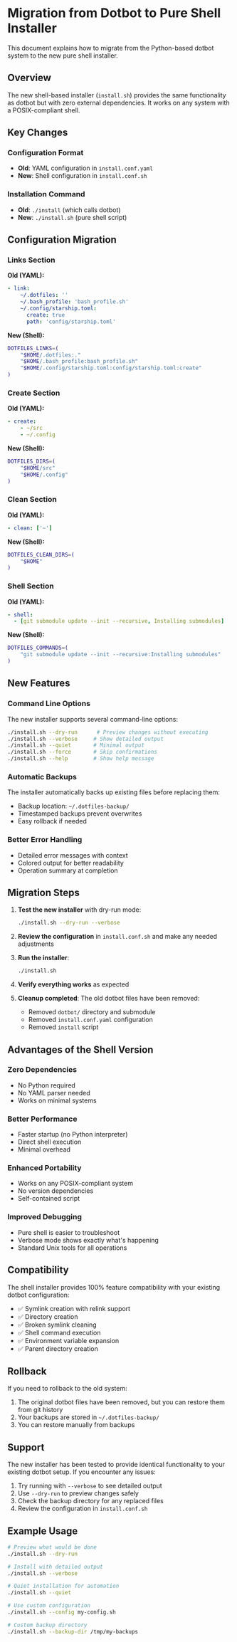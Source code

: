 # Migration from Dotbot to Pure Shell Installer

This document explains how to migrate from the Python-based dotbot system to the new pure shell installer.

## Overview

The new shell-based installer (`install.sh`) provides the same functionality as dotbot but with zero external dependencies. It works on any system with a POSIX-compliant shell.

## Key Changes

### Configuration Format
- **Old**: YAML configuration in `install.conf.yaml`
- **New**: Shell configuration in `install.conf.sh`

### Installation Command
- **Old**: `./install` (which calls dotbot)
- **New**: `./install.sh` (pure shell script)

## Configuration Migration

### Links Section
**Old (YAML):**
```yaml
- link:
    ~/.dotfiles: ''
    ~/.bash_profile: 'bash_profile.sh'
    ~/.config/starship.toml:
      create: true
      path: 'config/starship.toml'
```

**New (Shell):**
```bash
DOTFILES_LINKS=(
    "$HOME/.dotfiles:."
    "$HOME/.bash_profile:bash_profile.sh"
    "$HOME/.config/starship.toml:config/starship.toml:create"
)
```

### Create Section
**Old (YAML):**
```yaml
- create:
    - ~/src
    - ~/.config
```

**New (Shell):**
```bash
DOTFILES_DIRS=(
    "$HOME/src"
    "$HOME/.config"
)
```

### Clean Section
**Old (YAML):**
```yaml
- clean: ['~']
```

**New (Shell):**
```bash
DOTFILES_CLEAN_DIRS=(
    "$HOME"
)
```

### Shell Section
**Old (YAML):**
```yaml
- shell:
  - [git submodule update --init --recursive, Installing submodules]
```

**New (Shell):**
```bash
DOTFILES_COMMANDS=(
    "git submodule update --init --recursive:Installing submodules"
)
```

## New Features

### Command Line Options
The new installer supports several command-line options:

```bash
./install.sh --dry-run      # Preview changes without executing
./install.sh --verbose     # Show detailed output
./install.sh --quiet       # Minimal output
./install.sh --force       # Skip confirmations
./install.sh --help        # Show help message
```

### Automatic Backups
The installer automatically backs up existing files before replacing them:
- Backup location: `~/.dotfiles-backup/`
- Timestamped backups prevent overwrites
- Easy rollback if needed

### Better Error Handling
- Detailed error messages with context
- Colored output for better readability
- Operation summary at completion

## Migration Steps

1. **Test the new installer** with dry-run mode:
   ```bash
   ./install.sh --dry-run --verbose
   ```

2. **Review the configuration** in `install.conf.sh` and make any needed adjustments

3. **Run the installer**:
   ```bash
   ./install.sh
   ```

4. **Verify everything works** as expected

5. **Cleanup completed**: The old dotbot files have been removed:
   - Removed `dotbot/` directory and submodule
   - Removed `install.conf.yaml` configuration  
   - Removed `install` script

## Advantages of the Shell Version

### Zero Dependencies
- No Python required
- No YAML parser needed
- Works on minimal systems

### Better Performance
- Faster startup (no Python interpreter)
- Direct shell execution
- Minimal overhead

### Enhanced Portability
- Works on any POSIX-compliant system
- No version dependencies
- Self-contained script

### Improved Debugging
- Pure shell is easier to troubleshoot
- Verbose mode shows exactly what's happening
- Standard Unix tools for all operations

## Compatibility

The shell installer provides 100% feature compatibility with your existing dotbot configuration:

- ✅ Symlink creation with relink support
- ✅ Directory creation
- ✅ Broken symlink cleaning
- ✅ Shell command execution
- ✅ Environment variable expansion
- ✅ Parent directory creation

## Rollback

If you need to rollback to the old system:

1. The original dotbot files have been removed, but you can restore them from git history
2. Your backups are stored in `~/.dotfiles-backup/`
3. You can restore manually from backups

## Support

The new installer has been tested to provide identical functionality to your existing dotbot setup. If you encounter any issues:

1. Try running with `--verbose` to see detailed output
2. Use `--dry-run` to preview changes safely
3. Check the backup directory for any replaced files
4. Review the configuration in `install.conf.sh`

## Example Usage

```bash
# Preview what would be done
./install.sh --dry-run

# Install with detailed output
./install.sh --verbose

# Quiet installation for automation
./install.sh --quiet

# Use custom configuration
./install.sh --config my-config.sh

# Custom backup directory
./install.sh --backup-dir /tmp/my-backups
```